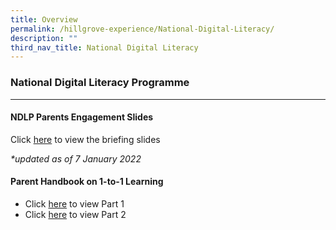 ```yaml
---
title: Overview
permalink: /hillgrove-experience/National-Digital-Literacy/
description: ""
third_nav_title: National Digital Literacy
---
```

### **National Digital Literacy Programme**

-----------------------------------------------------------------
#### **NDLP Parents Engagement Slides**

Click [here](https://drive.google.com/file/d/1lWgTzqtlUd4r8jZo0mZZdJDSqetySHwk/view?usp=sharing) to view the briefing slides

_\*updated as of 7 January 2022_

#### **Parent Handbook on 1-to-1 Learning**
* Click [here](https://drive.google.com/file/d/1CnrvzJs-kYXSB8TV4QCvpvWr5SxCP3Le/view?usp=sharing) to view Part 1  
* Click [here](https://drive.google.com/file/d/1WPEcX8bw3-aZfD10_TcwUdtXhN5wFOsf/view?usp=sharing) to view Part 2